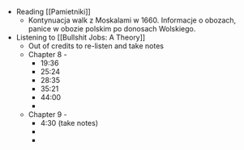 - Reading [[Pamietniki]]
	- Kontynuacja walk z Moskalami w 1660. Informacje o obozach, panice w obozie polskim po donosach Wolskiego.
- Listening to [[Bullshit Jobs: A Theory]]
	- Out of credits to re-listen and take notes
	- Chapter 8 -
		- 19:36
		- 25:24
		- 28:35
		- 35:21
		- 44:00
		-
	- Chapter 9 -
		- 4:30 (take notes)
		-
		-